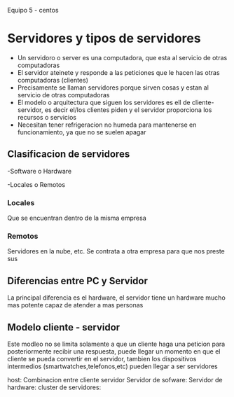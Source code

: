 Equipo 5 - centos 
# Servidores y tipos de servidores
- Un servidoro o server es una computadora, que esta al servicio de otras computadoras
- El servidor ateinete y responde a las peticiones que le hacen las otras computadoras (clientes)
- Precisamente se llaman servidores porque sirven cosas y estan al servicio de otras computadoras
- El modelo o arquitectura que siguen los servidores es ell de cliente-servidor, es decir el/los clientes piden y el servidor proporciona los recursos o servicios
- Necesitan tener refrigeracion no humeda para mantenerse en funcionamiento, ya que no se suelen apagar


## Clasificacion de servidores
-Software o Hardware

-Locales o Remotos
### Locales 
Que se encuentran dentro de la misma empresa

### Remotos
Servidores en la nube, etc. Se contrata a otra empresa para que nos preste sus


## Diferencias entre PC y Servidor
La principal diferencia es el hardware, el servidor tiene un hardware mucho mas potente capaz de atender a mas personas


## Modelo cliente - servidor
Este modleo no se limita solamente a que un cliente haga una peticion para posteriormente recibir una respuesta, puede llegar un momento en que el cliente se pueda convertir en el servidor, tambien los dispositivos intermedios (smartwatches,telefonos,etc) pueden llegar a ser servidores 

host: Combinacion entre cliente servidor
Servidor de sofware:
Servidor de hardware:
cluster de servidores: 